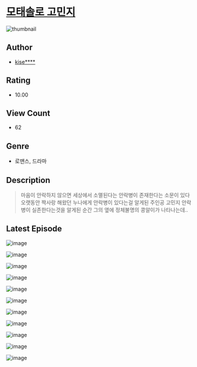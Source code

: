 # [모태솔로 고민지](https://comic.naver.com/bestChallenge/list?titleId=810291)
![thumbnail](https://image-comic.pstatic.net/user_contents_data/challenge_comic/2023/05/24/330011/upload_3472386780884723252_480x623.jpeg)

## Author
- [kise****](https://comic.naver.com/artistTitle?id=330011)

## Rating
- 10.00

## View Count
- 62

## Genre
- 로맨스, 드라마

## Description
> 마음이 안락하지 않으면 세상에서 소멸된다는 안락병이 존재한다는 소문이 있다 오랫동안 짝사랑 해왔던 누나에게 안락병이 있다는걸 알게된 주인공 고민지 안락병이 실존한다는것을 알게된 순간 그의 옆에 정체불명의 콩알이가 나타나는데..


## Latest Episode
![image](https://image-comic.pstatic.net/user_contents_data/challenge_comic/2023/05/23/330011/upload_3834362321000869944.jpeg)

![image](https://image-comic.pstatic.net/user_contents_data/challenge_comic/2023/05/23/330011/upload_3688501301800559415.jpeg)

![image](https://image-comic.pstatic.net/user_contents_data/challenge_comic/2023/05/23/330011/upload_4122541201279889457.jpeg)

![image](https://image-comic.pstatic.net/user_contents_data/challenge_comic/2023/05/23/330011/upload_3472332926286521139.jpeg)

![image](https://image-comic.pstatic.net/user_contents_data/challenge_comic/2023/05/23/330011/upload_3977349402409382242.jpeg)

![image](https://image-comic.pstatic.net/user_contents_data/challenge_comic/2023/05/23/330011/upload_3558236657435358773.jpeg)

![image](https://image-comic.pstatic.net/user_contents_data/challenge_comic/2023/05/23/330011/upload_3559031407495439715.jpeg)

![image](https://image-comic.pstatic.net/user_contents_data/challenge_comic/2023/05/23/330011/upload_3761460306311000421.jpeg)

![image](https://image-comic.pstatic.net/user_contents_data/challenge_comic/2023/05/23/330011/upload_3689911787012318008.jpeg)

![image](https://image-comic.pstatic.net/user_contents_data/challenge_comic/2023/05/23/330011/upload_3631085685100065126.jpeg)

![image](https://image-comic.pstatic.net/user_contents_data/challenge_comic/2023/05/23/330011/upload_3689121421979771440.jpeg)
